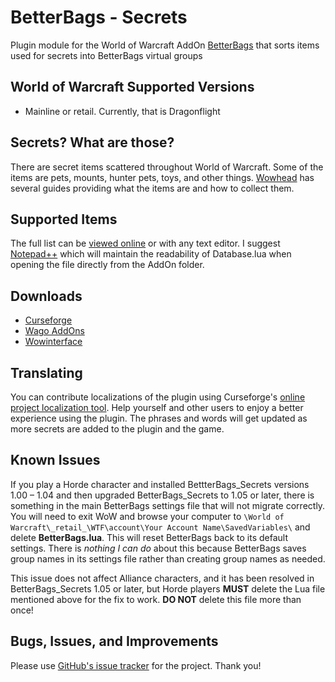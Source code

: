 # BetterBags - Secrets
Plugin module for the World of Warcraft AddOn [BetterBags](https://www.curseforge.com/wow/addons/better-bags) that sorts items used for secrets into BetterBags virtual groups

## World of Warcraft Supported Versions

- Mainline or retail. Currently, that is Dragonflight

## Secrets? What are those?
There are secret items scattered throughout World of Warcraft. Some of the items are pets, mounts, hunter pets, toys, and other things. [Wowhead](https://www.wowhead.com/guides/secrets) has several guides providing what the items are and how to collect them.

## Supported Items
The full list can be [viewed online](https://github.com/Myrroddin/betterbags-secrets/blob/main/Database.lua) or with any text editor. I suggest [Notepad++](https://notepad-plus-plus.org/) which will maintain the readability of Database.lua when opening the file directly from the AddOn folder.

## Downloads

- [Curseforge](https://www.curseforge.com/wow/addons/betterbags-secrets)
- [Wago AddOns](https://addons.wago.io/addons/betterbags-secrets)
- [Wowinterface](https://www.wowinterface.com/downloads/info26694-BetterBags-Secrets.html)

## Translating
You can contribute localizations of the plugin using Curseforge's [online project localization tool](https://legacy.curseforge.com/wow/addons/betterbags-secrets/localization). Help yourself and other users to enjoy a better experience using the plugin. The phrases and words will get updated as more secrets are added to the plugin and the game.

## Known Issues
If you play a Horde character and installed BettterBags_Secrets versions 1.00 – 1.04 and then upgraded BetterBags_Secrets to 1.05 or later, there is something in the main BetterBags settings file that will not migrate correctly. You will need to exit WoW and browse your computer to `\World of Warcraft\_retail_\WTF\account\Your Account Name\SavedVariables\` and delete **BetterBags.lua**. This will reset BetterBags back to its default settings. There is *nothing I can do* about this because BetterBags saves group names in its settings file rather than creating group names as needed.

This issue does not affect Alliance characters, and it has been resolved in BetterBags_Secrets 1.05 or later, but Horde players **MUST** delete the Lua file mentioned above for the fix to work. **DO NOT** delete this file more than once!

## Bugs, Issues, and Improvements
Please use [GitHub's issue tracker](https://github.com/Myrroddin/betterbags-secrets/issues) for the project. Thank you!